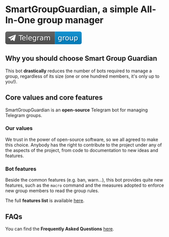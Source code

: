 
# SmartGroupGuardian, a simple All-In-One group manager

[![Contact us on Telegram!](images/telegram-group.svg)](https://t.me/bottelegramIT)

## Why you should choose Smart Group Guardian

This bot **drastically** reduces the number of bots required to manage a group, regardless of its size (one or one hundred members, it's only up to you!).

## Core values and core features

SmartGroupGuardian is an **open-source** Telegram bot for managing Telegram groups.

### Our values

We trust in the power of open-source software, so we all agreed to make this choice. Anybody has the right to contribute to the project under any of the aspects of the project, from code to documentation to new ideas and features.

### Bot features

Beside the common features (e.g. ban, warn...), this bot provides quite new features, such as the ```macro``` command and the measures adopted to enforce new group members to read the group rules.

The full **features list** is available [here](docs/features.md).

## FAQs

You can find the **Frequently Asked Questions** [here](docs/faqs.md).
